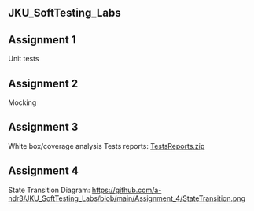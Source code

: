 ## JKU_SoftTesting_Labs

## Assignment 1

Unit tests


## Assignment 2

Mocking


## Assignment 3

White box/coverage analysis
Tests reports: [TestsReports.zip](https://github.com/a-ndr3/JKU_SoftTesting_Labs/files/11129087/TestsReports.zip)

## Assignment 4

State Transition Diagram: https://github.com/a-ndr3/JKU_SoftTesting_Labs/blob/main/Assignment_4/StateTransition.png
